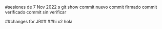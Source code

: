 #sesiones de 7 Nov 2022
s
git show
commit nuevo
commit firmado
commit verificado
commit sin verificar

##changes for JR##
##hi x2
hola